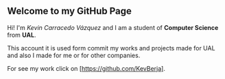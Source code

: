 ## Welcome to my GitHub Page

Hi! I'm _Kevin Carracedo Vázquez_ and I am a student of **Computer Science** from **UAL**.

This account it is used form commit my works and projects made for UAL and also I made for me or for other companies.

For see my work click on [https://github.com/KevBerja].
